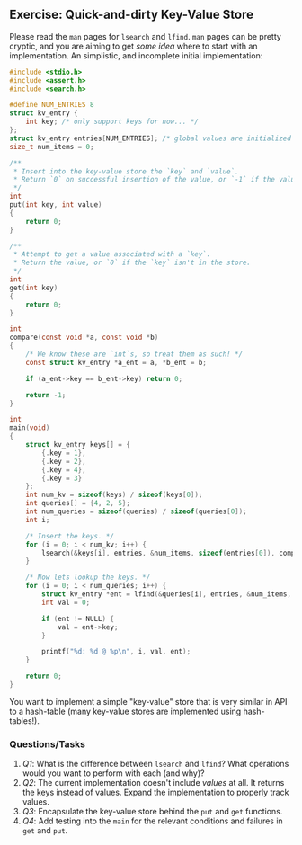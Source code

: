 
## Exercise: Quick-and-dirty Key-Value Store

Please read the `man` pages for `lsearch` and `lfind`.
`man` pages can be pretty cryptic, and you are aiming to get *some idea* where to start with an implementation.
An simplistic, and incomplete initial implementation:

```c
#include <stdio.h>
#include <assert.h>
#include <search.h>

#define NUM_ENTRIES 8
struct kv_entry {
	int key; /* only support keys for now... */
};
struct kv_entry entries[NUM_ENTRIES]; /* global values are initialized to `0` */
size_t num_items = 0;

/**
 * Insert into the key-value store the `key` and `value`.
 * Return `0` on successful insertion of the value, or `-1` if the value couldn't be inserted.
 */
int
put(int key, int value)
{
	return 0;
}

/**
 * Attempt to get a value associated with a `key`.
 * Return the value, or `0` if the `key` isn't in the store.
 */
int
get(int key)
{
	return 0;
}

int
compare(const void *a, const void *b)
{
	/* We know these are `int`s, so treat them as such! */
	const struct kv_entry *a_ent = a, *b_ent = b;

	if (a_ent->key == b_ent->key) return 0;

	return -1;
}

int
main(void)
{
	struct kv_entry keys[] = {
		{.key = 1},
		{.key = 2},
		{.key = 4},
		{.key = 3}
	};
	int num_kv = sizeof(keys) / sizeof(keys[0]);
	int queries[] = {4, 2, 5};
	int num_queries = sizeof(queries) / sizeof(queries[0]);
	int i;

	/* Insert the keys. */
	for (i = 0; i < num_kv; i++) {
		lsearch(&keys[i], entries, &num_items, sizeof(entries[0]), compare);
	}

	/* Now lets lookup the keys. */
	for (i = 0; i < num_queries; i++) {
		struct kv_entry *ent = lfind(&queries[i], entries, &num_items, sizeof(entries[0]), compare);
		int val = 0;

		if (ent != NULL) {
			val = ent->key;
		}

		printf("%d: %d @ %p\n", i, val, ent);
	}

	return 0;
}
```

You want to implement a simple "key-value" store that is very similar in API to a hash-table (many key-value stores are implemented using hash-tables!).

### Questions/Tasks

1. *Q1*: What is the difference between `lsearch` and `lfind`?
    What operations would you want to perform with each (and why)?
2. *Q2*: The current implementation doesn't include *values* at all.
    It returns the keys instead of values.
	Expand the implementation to properly track values.
3. *Q3*: Encapsulate the key-value store behind the `put` and `get` functions.
4. *Q4*: Add testing into the `main` for the relevant conditions and failures in `get` and `put`.
